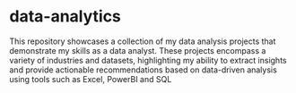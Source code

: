 # data-analytics
This repository showcases a collection of my  data analysis projects that demonstrate my skills as a data analyst. These projects encompass a variety of industries and datasets, highlighting my ability to extract insights and provide actionable recommendations based on data-driven analysis using tools such as Excel, PowerBI and SQL
